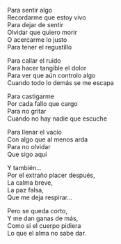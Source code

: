 

Para sentir algo  
Recordarme que estoy vivo  
Para dejar de sentir  
Olvidar que quiero morir  
O acercarme lo justo  
Para tener el regustillo

Para callar el ruido  
Para hacer tangible el dolor  
Para ver que aún controlo algo  
Cuando todo lo demás se me escapa

Para castigarme  
Por cada fallo que cargo  
Para no gritar  
Cuando no hay nadie que escuche

Para llenar el vacío  
Con algo que al menos arda  
Para no olvidar  
Que sigo aquí

Y también…  
Por el extraño placer después,  
La calma breve,  
La paz falsa,  
Que me deja respirar…

Pero se queda corto,  
Y me dan ganas de más,  
Como si el cuerpo pidiera  
Lo que el alma no sabe dar.

